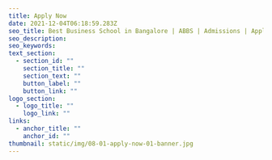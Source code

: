 ```yaml
---
title: Apply Now
date: 2021-12-04T06:18:59.283Z
seo_title: Best Business School in Bangalore | ABBS | Admissions | Apply Now
seo_description: 
seo_keywords: 
text_section:
  - section_id: ""
    section_title: ""
    section_text: ""
    button_label: ""
    button_link: ""
logo_section:
  - logo_title: ""
    logo_link: ""
links:
  - anchor_title: ""
    anchor_id: ""
thumbnail: static/img/08-01-apply-now-01-banner.jpg
---
```

